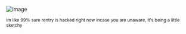![image](https://github.com/user-attachments/assets/79fb8441-5804-4a3a-9dd0-40a7f3e5cb4d)

<sub> im like 99% sure rentry is hacked right now incase you are unaware, it's being a little sketchy<sub/>
<!--
**MEPHONE4S/MEPHONE4S** is a ✨ _special_ ✨ repository because its `README.md` (this file) appears on your GitHub profile.

Here are some ideas to get you started:

- 🔭 I’m currently working on ...
- 🌱 I’m currently learning ...
- 👯 I’m looking to collaborate on ...
- 🤔 I’m looking for help with ...
- 💬 Ask me about ...
- 📫 How to reach me: ...
- 😄 Pronouns: ...
- ⚡ Fun fact: ...
-->
